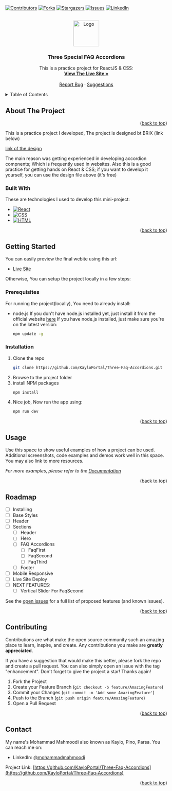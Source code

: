 <!-- Improved compatibility of back to top link: See: https://github.com/othneildrew/Best-README-Template/pull/73 -->
<a name="readme-top"></a>

<!-- PROJECT SHIELDS -->
<!--
*** I'm using markdown "reference style" links for readability.
*** Reference links are enclosed in brackets [ ] instead of parentheses ( ).
*** See the bottom of this document for the declaration of the reference variables
*** for contributors-url, forks-url, etc. This is an optional, concise syntax you may use.
*** https://www.markdownguide.org/basic-syntax/#reference-style-links
-->
[![Contributors][contributors-shield]][contributors-url]
[![Forks][forks-shield]][forks-url]
[![Stargazers][stars-shield]][stars-url]
[![Issues][issues-shield]][issues-url]
[![LinkedIn][linkedin-shield]][linkedin-url]



<!-- PROJECT LOGO -->
<br />
<div align="center">
  <a href="https://github.com/KayloPortal/Three-Faq-Accordions">
    <img src="https://statisticsguyana.gov.gy/wp-content/uploads/2021/02/FAQ-Logo.png" alt="Logo" height="80">
  </a>

<h3 align="center">Three Special FAQ Accordions</h3>

  <p align="center">
    This is a practice project for ReactJS & CSS:
    <br />
    <a href="https://github.com/KayloPortal/Three-Faq-Accordions"><strong>View The Live Site »</strong></a>
    <br />
    <br />
    <a href="https://github.com/KayloPortal/Three-Faq-Accordions/issues">Report Bug</a>
    ·
    <a href="https://github.com/KayloPortal/Three-Faq-Accordions/issues">Suggestions</a>
  </p>
</div>



<!-- TABLE OF CONTENTS -->
<details>
  <summary>Table of Contents</summary>
  <ol>
    <li>
      <a href="#about-the-project">About The Project</a>
      <ul>
        <li><a href="#built-with">Built With</a></li>
      </ul>
    </li>
    <li>
      <a href="#getting-started">Getting Started</a>
      <ul>
        <li><a href="#prerequisites">Prerequisites</a></li>
        <li><a href="#installation">Installation</a></li>
      </ul>
    </li>
    <li><a href="#usage">Usage</a></li>
    <li><a href="#roadmap">Roadmap</a></li>
    <li><a href="#contributing">Contributing</a></li>
    <li><a href="#contact">Contact</a></li>
  </ol>
</details>



<!-- ABOUT THE PROJECT -->
## About The Project

<!--[![Product Name Screen Shot][product-screenshot]](https://example.com)-->

<p align="right">(<a href="#readme-top">back to top</a>)</p>

This is a practice project I developed, The project is designed bt BRIX (link below)

[link of the design](https://www.figma.com/community/file/1085636748629525585/website-faq-accordions-figma-template-brix-templates?searchSessionId=lsrpxuzz-3zc5y2yte2z)

The main reason was getting experienced in developing accordion compnents; Which is frequently used in websites.
Also this is a good practice for getting hands on React & CSS; if you want to develop it yourself, you can use the design file above (it's free)


### Built With

These are technologies I used to develop this mini-project:

* [![React][React.js]][React-url]
* [![CSS][CSS3]][HTML5-url]
* [![HTML][HTML5]][CSS3-url]

<p align="right">(<a href="#readme-top">back to top</a>)</p>



<!-- GETTING STARTED -->
## Getting Started

You can easily preview the final webite using this url:
- [Live Site](https:/google.com/)

Otherwise, You can setup the project locally in a few steps:

### Prerequisites

For running the project(locally), You need to already install:

* node.js
  If you don't have node.js installed yet, just install it from the official website [here](https://nodejs.org/en/download/current)
  If you have node.js installed, just make sure you're on the latest version:
  ```sh
  npm update -g
  ```

### Installation

1. Clone the repo
   ```sh
   git clone https://github.com/KayloPortal/Three-Faq-Accordions.git
   ```
2. Browse to the project folder
3. install NPM packages
   ```sh
   npm install
   ```
4. Nice job, Now run the app using:
   ```sh
   npm run dev
   ```

<p align="right">(<a href="#readme-top">back to top</a>)</p>



<!-- USAGE EXAMPLES -->
## Usage

Use this space to show useful examples of how a project can be used. Additional screenshots, code examples and demos work well in this space. You may also link to more resources.

_For more examples, please refer to the [Documentation](https://example.com)_

<p align="right">(<a href="#readme-top">back to top</a>)</p>



<!-- ROADMAP -->
## Roadmap

- [ ] Installing 
- [ ] Base Styles
- [ ] Header
- [ ] Sections
    - [ ] Header
    - [ ] Hero
    - [ ] FAQ Accordions
      - [ ] FaqFirst
      - [ ] FaqSecond
      - [ ] FaqThird
    - [ ] Footer
- [ ] Mobile Responsive
- [ ] Live Site Deploy
- [ ] NEXT FEATURES:
  - [ ] Vertical Slider For FaqSecond

See the [open issues](https://github.com/KayloPortal/Three-Faq-Accordions/issues) for a full list of proposed features (and known issues).

<p align="right">(<a href="#readme-top">back to top</a>)</p>



<!-- CONTRIBUTING -->
## Contributing

Contributions are what make the open source community such an amazing place to learn, inspire, and create. Any contributions you make are **greatly appreciated**.

If you have a suggestion that would make this better, please fork the repo and create a pull request. You can also simply open an issue with the tag "enhancement".
Don't forget to give the project a star! Thanks again!

1. Fork the Project
2. Create your Feature Branch (`git checkout -b feature/AmazingFeature`)
3. Commit your Changes (`git commit -m 'Add some AmazingFeature'`)
4. Push to the Branch (`git push origin feature/AmazingFeature`)
5. Open a Pull Request

<p align="right">(<a href="#readme-top">back to top</a>)</p>

<!-- CONTACT -->
## Contact

My name's Mohammad Mahmoodi also known as Kaylo, Pino, Parsa. You can reach me on:

- LinkedIn: [@mohammadmahmoodi](https://www.linkedin.com/in/mohammadmahmoodi)

Project Link: [https://github.com/KayloPortal/Three-Faq-Accordions](https://github.com/KayloPortal/Three-Faq-Accordions)

<p align="right">(<a href="#readme-top">back to top</a>)</p>


<!-- MARKDOWN LINKS & IMAGES -->
<!-- https://www.markdownguide.org/basic-syntax/#reference-style-links -->
[contributors-shield]: https://img.shields.io/github/contributors/KayloPortal/Three-Faq-Accordions.svg?style=for-the-badge
[contributors-url]: https://github.com/KayloPortal/Three-Faq-Accordions/graphs/contributors
[forks-shield]: https://img.shields.io/github/forks/KayloPortal/Three-Faq-Accordions.svg?style=for-the-badge
[forks-url]: https://github.com/KayloPortal/Three-Faq-Accordions/network/members
[stars-shield]: https://img.shields.io/github/stars/KayloPortal/Three-Faq-Accordions.svg?style=for-the-badge
[stars-url]: https://github.com/KayloPortal/Three-Faq-Accordions/stargazers
[issues-shield]: https://img.shields.io/github/issues/KayloPortal/Three-Faq-Accordions.svg?style=for-the-badge
[issues-url]: https://github.com/KayloPortal/Three-Faq-Accordions/issues
[license-shield]: https://img.shields.io/github/license/KayloPortal/Three-Faq-Accordions.svg?style=for-the-badge
[license-url]: https://github.com/KayloPortal/Three-Faq-Accordions/blob/master/LICENSE.txt
[linkedin-shield]: https://img.shields.io/badge/-LinkedIn-black.svg?style=for-the-badge&logo=linkedin&colorB=555
[linkedin-url]: https://linkedin.com/in/mohammadmahmoodi
[product-screenshot]: images/screenshot.png
[React.js]: https://img.shields.io/badge/React-20232A?style=for-the-badge&logo=react&logoColor=61DAFB
[React-url]: https://reactjs.org/
[CSS3]: https://img.shields.io/badge/CSS3-20232A?style=for-the-badge&logo=css3&logoColor=264de4
[CSS3-url]: https://www.w3.org/Style/CSS/Overview.en.html
[HTML5]: https://img.shields.io/badge/HTML-20232A?style=for-the-badge&logo=html5&logoColor=e34c26
[HTML5-url]: https://html.com/
